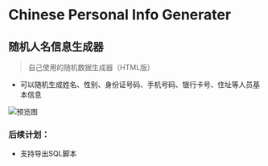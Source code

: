 # Chinese Personal Info Generater

## 随机人名信息生成器

> 自己使用的随机数据生成器（HTML版）

- 可以随机生成姓名、性别、身份证号码、手机号码、银行卡号、住址等人员基本信息

![预览图](https://user-images.githubusercontent.com/50565040/179655095-8b57d735-69f6-4b69-82d5-8c860fd0097f.jpg)

### 后续计划：
- 支持导出SQL脚本
